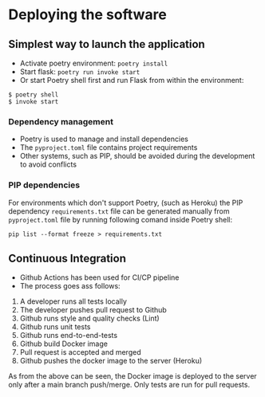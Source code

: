 # Deploying the software

## Simplest way to launch the application
- Activate poetry environment: `poetry install`
- Start flask: `poetry run invoke start`
- Or start Poetry shell first and run Flask from within the environment:
```
$ poetry shell
$ invoke start
```

### Dependency management

- Poetry is used to manage and install dependencies
- The `pyproject.toml` file contains project requirements
- Other systems, such as PIP, should be avoided during the development to avoid conflicts

### PIP dependencies

For environments which don't support Poetry, (such as Heroku) the PIP dependency `requirements.txt` file can be generated manually from `pyproject.toml` file by running following comand inside Poetry shell:
```
pip list --format freeze > requirements.txt
```
## Continuous Integration

- Github Actions has been used for CI/CP pipeline
- The process goes ass follows:

1. A developer runs all tests locally
1. The developer pushes pull request to Github
1. Github runs style and quality checks (Lint)
1. Github runs unit tests
1. Github runs end-to-end-tests
1. Github build Docker image
1. Pull request is accepted and merged
1. Github pushes the docker image to the server (Heroku)

As from the above can be seen, the Docker image is deployed to the server only after a main branch push/merge. Only tests are run for pull requests.
